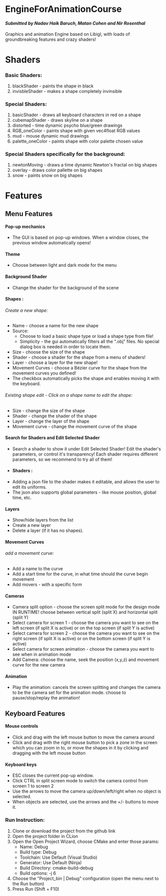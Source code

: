 # EngineForAnimationCourse
#### _Submitted by Nadav Haik Baruch, Matan Cohen and Nir Rosenthal_


Graphics and animation Engine based on Libigl, with loads of groundbreaking features and crazy shaders!

# Shaders
### Basic Shaders:
1) blackShader - paints the shape in black
2) invisbleShader - makes a shape completely invinsible 

### Special Shaders:
1) basicShader - draws all keyboard characters in red on a shape
2) cubemapShader - draws skyline on a shape
3) distorted - time dynamic psycho blue/green drawings
4) RGB_oneColor - paints shape with given vec4float RGB values
5) mud - mouse dynamic mud drawings
6) palette_oneColor - paints shape with color palette chosen value


### Special Shaders specifically for the background:
1) newtonMoving - draws a time dynamic Newton's fractal on big shapes
2) overlay - draws color pallette on big shapes
3) snow - paints snow on big shapes


# Features

## Menu Features
#### Pop-up mechanics
- The GUI is based on pop-up windows. When a window closes, the previous window automatically opens!
#### Theme 
- Choose between light and dark mode for the menu
#### Background Shader 
- Change the shader for the background of the scene
#### Shapes : 
###### Create a new shape:
- Name - choose a name for the new shape
- Source:
  - Choose to load a basic shape type or load a shape type from file!
  - Simplicity - the gui automatically filters all the ".obj" files. No special dialog box is needed in order to locate them.
- Size - choose the size of the shape
- Shader - choose a shader for the shape from a menu of shaders!
- Layer - choose a layer for the new shape!
- Movement Curves - choose a Bézier curve for the shape from the movement curves you defined!
- The checkbox automatically picks the shape and enables moving it with the keyboard.
###### Existing shape edit - Click on a shape name to edit the shape:
- Size - change the size of the shape
- Shader - change the shader of the shape
- Layer - change the layer of the shape
- Movement curve - change the movement curve of the shape
 #### Search for Shaders and Edit Selected Shader
- Search a shader to show it under Edit Selected Shader! Edit the shader's parameters, or control it's transparency! Each shader requires different parameters, so we recommend to try all of them!
- #### Shaders :
- Adding a json file to the shader makes it editable, and allows the user to edit its uniforms.
- The json also supports global parameters - like mouse position, global time, etc.
 #### Layers
- Show/hide layers from the list
- Create a new layer
- Delete a layer (if it has no shapes).
#### Movement Curves
###### add a movement curve:
- Add a name to the curve
- Add a start time for the curve, in what time should the curve begin movement
- Add movers - with a specific form
#### Cameras
- Camera split option - choose the screen split mode for the design mode IN RUNTIME! choose between vertical split (split X) and horizontal split (split Y)
- Select camera for screen 1 - choose the camera you want to see on the left screen (if split X is active) or on the top screen (if split Y is active)
- Select camera for screen 2 - choose the camera you want to see on the right screen (if split X is active) or on the bottom screen (if split Y is active)
- Select camera for screen animation - choose the camera you want to see when in animation mode
- Add Camera: choose the name, seek the position (x,y,z) and movement curve for the new camera
#### Animation
- Play the animation: cancels the screen splitting and changes the camera to be the camera set for the animation mode. choose to pause/stop/replay the animation!

## Keyboard Features
#### Mouse controls
- Click and drag with the left mouse button to move the camera around
- Click and drag with the right mouse button to pick a zone in the screen which you can zoom in to, or move the shapes in it by clicking and dragging with the left mouse button
#### Keyboard keys
- ESC closes the current pop-up window.
- Click CTRL in split screen mode to switch the camera control from screen 1 to screen 2
- Use the arrows to move the camera up/down/left/right when no object is selected.
- When objects are selected, use the arrows and the +/- buttons to move it.

### Run Instruction:
1. Clone or download the project from the github link
2. Open the project folder in CLion
3. Open the Open Project Wizard, choose CMake and enter those params:
    - Name: Debug
    - Build type: Debug
    - Toolchain: Use Default (Visual Studio)
    - Generator: Use Default (Ninja)
    - Build Directory: cmake-build-debug
    - Build options: -j 6
4. Choose the "Project_bin | Debug" configuration (open the menu next to the Run button)
5. Press Run (Shift + F10)







